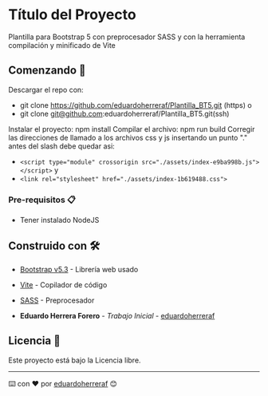 # Título del Proyecto

Plantilla para Bootstrap 5 con preprocesador SASS y con la herramienta compilación y minificado de Vite

## Comenzando 🚀

Descargar el repo con:

- git clone <https://github.com/eduardoherreraf/Plantilla_BT5.git> (https) o
- git clone <git@github.com>:eduardoherreraf/Plantilla_BT5.git(ssh)

Instalar el proyecto: npm install
Compilar el archivo: npm run build
Corregir las direcciones de llamado a los archivos css y js insertando un punto "." antes del slash debe quedar asi:

- ```<script type="module" crossorigin src="./assets/index-e9ba998b.js"></script>``` y
- ```<link rel="stylesheet" href="./assets/index-1b619488.css">```

### Pre-requisitos 📋

- Tener instalado NodeJS

## Construido con 🛠️

- [Bootstrap v5.3](https://getbootstrap.com/) - Librería web usado
- [Vite](https://vitejs.dev/) - Copilador de código
- [SASS](https://sass-lang.com/) - Preprocesador

- **Eduardo Herrera Forero** - _Trabajo Inicial_ - [eduardoherreraf](https://github.com/eduardoherreraf)

## Licencia 📄

Este proyecto está bajo la Licencia libre.

---
⌨️ con ❤️ por [eduardoherreraf](https://github.com/eduardoherreraf) 😊
